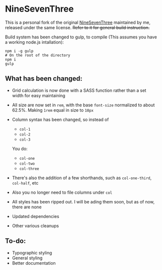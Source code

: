 # NineSevenThree

This is a personal fork of the original
[NineSevenThree](https://github.com/resir014/NineSevenThree)
maintained by me, released under the same license. <s>Refer to it for general
build instruction.</s>

Build system has been changed to gulp, to compile (This assumes you have
a working node.js intallation):

    npm i -g gulp
    # On the root of the directory
    npm i
    gulp

## What has been changed:

* Grid calculation is now done with a SASS function rather than a set width
  for easy maintaining
* All size are now set in `rem`, with the base `font-size` normalized to about
  62.5%. Making `1rem` equal in size to `10px`
* Column syntax has been changed, so instead of
  * `col-1`
  * `col-2`
  * `col-3`

  You do:

  * `col-one`
  * `col-two`
  * `col-three`
* There's also the addition of a few shorthands, such as `col-one-third`,
  `col-half`, etc
* Also you no longer need to file columns under `col`
* All styles has been ripped out. I will be ading them soon, but as of now,
  there are none
* Updated dependencies
* Other various cleanups

## To-do:

* Typographic styling
* General styling
* Better documentation

